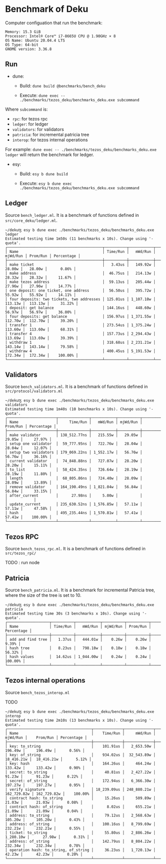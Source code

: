 # Benchmark of Deku

Computer configuation that run the benchmark:

```
Memory: 15.3 GiB
Processor: Intel® Core™ i7-8665U CPU @ 1.90GHz × 8 
OS Name: Ubuntu 20.04.4 LTS
OS Type: 64-bit
GNOME version: 3.36.8
```

## Run
- dune:

    - Build: `dune build @benchmarks/bench_deku`

    - Execute: `dune exec -- ./benchmarks/tezos_deku/benchmarks_deku.exe subcommand`

Where `subcommand` is:
- `rpc`: for tezos rpc
- `ledger`: for ledger 
- `validators`: for validators
- `patricia`: for incremental patricia tree
- `interop`: for tezos internal operations 

For example: `dune exec -- ./benchmarks/tezos_deku/benchmarks_deku.exe ledger` will return the benchmark for ledger.

- esy:

    - Build: `esy b dune build`

    - Execute: `esy b dune exec ./benchmarks/tezos_deku/benchmarks_deku.exe subcommand`

## Ledger

Source `bench_ledger.ml`. It is a benchmark of functions defined in `src/core_deku/ledger.ml`.


```
~/dekuꜩ esy b dune exec ./benchmarks/tezos_deku/benchmarks_deku.exe ledger
Estimated testing time 1m50s (11 benchmarks x 10s). Change using '-quota'.
┌───────────────────────────────────────────┬──────────┬───────────┬──────────┬──────────┬────────────┐
│ Name                                      │ Time/Run │   mWd/Run │ mjWd/Run │ Prom/Run │ Percentage │
├───────────────────────────────────────────┼──────────┼───────────┼──────────┼──────────┼────────────┤
│ make ticket                               │   3.43us │   149.92w │   28.00w │   28.00w │      0.86% │
│ make address                              │  46.75us │   214.13w │   28.32w │   28.32w │     11.67% │
│ make tezos address                        │  59.13us │   205.44w │   27.96w │   27.96w │     14.77% │
│ one deposit: one ticket, one address      │  56.50us │   395.72w │   55.92w │   55.92w │     14.11% │
│ four deposits: two tickets, two addresses │ 125.01us │ 1_107.18w │  113.13w │  113.13w │     31.22% │
│ deposit: get balance                      │ 144.16us │   448.60w │   56.97w │   56.97w │     36.00% │
│ four deposits: get balance                │ 156.97us │ 1_371.55w │  112.70w │  112.70w │     39.20% │
│ transfer 1                                │ 273.54us │ 1_375.24w │  113.60w │  113.60w │     68.31% │
│ transfer 4                                │ 157.73us │ 2_294.43w │  113.69w │  113.69w │     39.39% │
│ withdraw 1                                │ 318.68us │ 2_231.21w │  143.14w │  143.14w │     79.58% │
│ withdraw 4                                │ 400.45us │ 5_191.53w │  172.34w │  172.34w │    100.00% │
└───────────────────────────────────────────┴──────────┴───────────┴──────────┴──────────┴────────────┘
```


## Validators

Source `bench_validators.ml`. It is a benchmark of functions defined in `src/protocol/validators.ml`


```
~/dekuꜩ esy b dune exec ./benchmarks/tezos_deku/benchmarks_deku.exe validators
Estimated testing time 1m40s (10 benchmarks x 10s). Change using '-quota'.
┌──────────────────────┬──────────────┬───────────┬──────────┬──────────┬────────────┐
│ Name                 │     Time/Run │   mWd/Run │ mjWd/Run │ Prom/Run │ Percentage │
├──────────────────────┼──────────────┼───────────┼──────────┼──────────┼────────────┤
│ make validator       │ 138_512.77ns │   215.55w │   29.05w │   29.05w │     27.97% │
│ setup one validator  │  59_777.95ns │   722.76w │   28.04w │   28.04w │     12.07% │
│ setup two validators │ 179_069.22ns │ 1_552.17w │   56.76w │   56.76w │     36.16% │
│ current validator    │  74_848.88ns │   727.07w │   28.20w │   28.20w │     15.11% │
│ to_list              │  58_424.35ns │   726.64w │   28.19w │   28.19w │     11.80% │
│ length               │  68_805.86ns │   724.40w │   28.09w │   28.09w │     13.89% │
│ remove validator     │ 164_190.49ns │ 1_821.04w │   56.84w │   56.84w │     33.15% │
│ after_current        │      27.98ns │     5.00w │          │          │            │
│ update_current       │ 235_630.52ns │ 1_576.85w │   57.11w │   57.11w │     47.58% │
│ hash                 │ 495_235.44ns │ 1_570.81w │   57.41w │   57.41w │    100.00% │
└──────────────────────┴──────────────┴───────────┴──────────┴──────────┴────────────┘
```

## Tezos RPC

Source `bench_tezos_rpc.ml`. It is a benchmark of functions defined in `src/tezos_rpc/`

TODO : run node


## Patricia

Source `bench_patricia.ml`. It is a benchmark for incremental Patricia tree, where the size of the tree is set to 10.


```
~/dekuꜩ esy b dune exec ./benchmarks/tezos_deku/benchmarks_deku.exe patricia
Estimated testing time 30s (3 benchmarks x 10s). Change using '-quota'.
┌───────────────────┬──────────┬───────────┬──────────┬──────────┬────────────┐
│ Name              │ Time/Run │   mWd/Run │ mjWd/Run │ Prom/Run │ Percentage │
├───────────────────┼──────────┼───────────┼──────────┼──────────┼────────────┤
│ add and find tree │   1.37us │   444.01w │    0.26w │    0.26w │      9.39% │
│ hash tree         │   8.23us │   798.18w │    0.18w │    0.18w │     56.32% │
│ hash values       │  14.62us │ 1_044.00w │    0.24w │    0.24w │    100.00% │
└───────────────────┴──────────┴───────────┴──────────┴──────────┴────────────┘
```


## Tezos internal operations

Source `bench_tezos_interop.ml`

TODO

```
~/dekuꜩ esy b dune exec ./benchmarks/tezos_deku/benchmarks_deku.exe interop
Estimated testing time 2m10s (13 benchmarks x 10s). Change using '-quota'.
┌──────────────────────────────────────┬─────────────┬─────────────┬─────────────┬─────────────┬────────────┐
│ Name                                 │    Time/Run │     mWd/Run │    mjWd/Run │    Prom/Run │ Percentage │
├──────────────────────────────────────┼─────────────┼─────────────┼─────────────┼─────────────┼────────────┤
│ key: to_string                       │    101.91us │   2_653.50w │     196.49w │     196.49w │      0.56% │
│ key: of_string                       │    934.02us │  32_543.89w │  18_416.21w │  18_416.21w │      5.12% │
│ key: hash                            │    164.26us │     464.24w │     133.42w │     133.42w │      0.90% │
│ secret: to_string                    │     40.81us │   2_427.22w │      91.23w │      91.23w │      0.22% │
│ secret: of_string                    │    172.94us │   6_366.30w │     197.27w │     197.27w │      0.95% │
│ verify signature                     │ 18_239.09us │ 248_880.21w │ 162_729.82w │ 162_729.82w │    100.00% │
│ contract hash: to_string             │     15.26us │     509.89w │      21.03w │      21.03w │      0.08% │
│ contract hash: of_string             │      8.02us │     655.21w │      21.09w │      21.09w │      0.04% │
│ address: to_string                   │     79.12us │   2_568.63w │     105.20w │     105.20w │      0.43% │
│ address: of_string                   │    100.16us │   8_799.69w │     232.21w │     232.21w │      0.55% │
│ ticket: to_string                    │     55.80us │   2_886.26w │   1_280.10w │      27.98w │      0.31% │
│ address: of_string                   │    142.79us │   8_804.22w │     232.34w │     232.34w │      0.78% │
│ operation hash: to_string, of_string │     36.23us │   1_720.13w │      42.23w │      42.23w │      0.20% │
└──────────────────────────────────────┴─────────────┴─────────────┴─────────────┴─────────────┴────────────┘
```